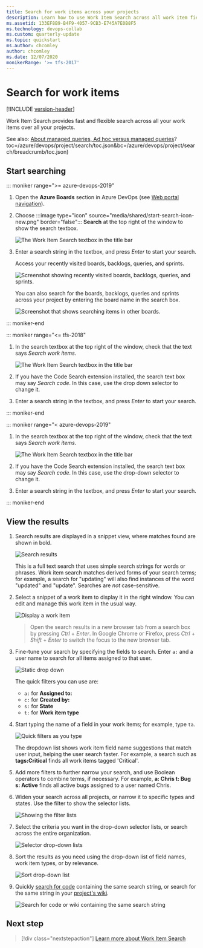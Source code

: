 ```yaml
---
title: Search for work items across your projects
description: Learn how to use Work Item Search across all work item fields and all projects in Azure DevOps
ms.assetid: 133EF8B9-B4F9-4057-9CB3-E745A7E0B8F5
ms.technology: devops-collab
ms.custom: quarterly-update
ms.topic: quickstart
ms.author: chcomley
author: chcomley
ms.date: 12/07/2020
monikerRange: '>= tfs-2017'
---
```


# Search for work items

[!INCLUDE [version-header](../../includes/version-tfs-2017-through-vsts.md)]

Work Item Search provides fast and flexible search across all your work items over all your projects. 

See also: [About managed queries, Ad hoc versus managed queries](../../boards/queries/about-managed-queries.md#ad-hoc-v-managed)?toc=/azure/devops/project/search/toc.json&bc=/azure/devops/project/search/breadcrumb/toc.json)

<a name="start-search"></a>

## Start searching

::: moniker range=">= azure-devops-2019"  

1. Open the **Azure Boards** section in Azure DevOps (see [Web portal navigation](../navigation/index.md)).

2. Choose :::image type="icon" source="media/shared/start-search-icon-new.png" border="false"::: **Search** at the top right of the window to show the search textbox.

   ![The Work Item Search textbox in the title bar](media/work-item-search-get-started/show-search-box.png)    

3. Enter a search string in the textbox, and press _Enter_ to start your search. 

   Access your recently visited boards, backlogs, queries, and sprints. 

   ![Screenshot showing recently visited boards, backlogs, queries, and sprints.](media/work-item-search-get-started/search-box-azure-boards.png)

   You can also search for the boards, backlogs, queries and sprints across your project by entering the board name in the search box.

   ![Screenshot that shows searching items in other boards.](media/work-item-search-get-started/search-other-items-in-boards.png)

::: moniker-end

::: moniker range="<= tfs-2018"  

1. In the search textbox at the top right of the window, check that the text says
   _Search work items_.

   ![The Work Item Search textbox in the title bar](media/work-item-search-get-started/title-bar-search-box-empty-outlined.png)    

2. If you have the Code Search extension installed, the search text box may
   say _Search code_. In this case, use the drop down selector to change it. 

3. Enter a search string in the textbox, and press _Enter_ to start your search. 

::: moniker-end

::: moniker range="< azure-devops-2019"  

1. In the search textbox at the top right of the window, check that the text says
   _Search work items_.

   ![The Work Item Search textbox in the title bar](media/work-item-search-get-started/title-bar-search-box-empty-outlined.png)    

2. If you have the Code Search extension installed, the search text box may
   say _Search code_. In this case, use the drop-down selector to change it. 

3. Enter a search string in the textbox, and press _Enter_ to start your search. 

::: moniker-end

## View the results

1. Search results are displayed in a snippet view, where matches found are shown in bold.

   ![Search results](media/work-item-search-get-started/results-matching.png)

   This is a full text search that uses simple search strings for words or phrases.
   Work item search matches derived forms of your search terms; for example, a search for
   "updating" will also find instances of the word "updated" and "update". Searches are _not_ case-sensitive.

1. Select a snippet of a work item to display it in the right window. 
   You can edit and manage this work item in the usual way.

   ![Display a work item](media/work-item-search-get-started/search-results-02.png)

   > Open the search results in a new browser tab from a search box by
   pressing _Ctrl_ + _Enter_.
   In Google Chrome or Firefox, press _Ctrl_ + _Shift_ + _Enter_ to switch the focus
   to the new browser tab. 

2. Fine-tune your search by specifying the fields to search. Enter `a:` and a user name
   to search for all items assigned to that user.

   ![Static drop down](media/work-item-search-get-started/static-dropdown.png)    

   The quick filters you can use are:

   * `a:` for **Assigned to:** 
   * `c:` for **Created by:** 
   * `s:` for **State** 
   * `t:` for **Work item type**<p />
 
3. Start typing the name of a field in your work items; for example, type `ta`.

   ![Quick filters as you type](media/work-item-search-get-started/dyna-dropdown.png)    

   The dropdown list shows work item field name suggestions 
   that match user input, helping the user search faster. For example, a search such as 
   **tags:Critical** finds all work items tagged 'Critical'. 

4. Add more filters to further narrow your search, and use Boolean operators
   to combine terms, if necessary. For example, 
   **a: Chris t: Bug s: Active** finds all active bugs assigned
   to a user named Chris.

5. Widen your search across all projects, or narrow it to specific types
   and states. Use the filter to show the selector lists.

   ![Showing the filter lists](media/shared/show-filters.png)    

6. Select the criteria you want in the drop-down selector lists, or search across the entire organization.

   ![Selector drop-down lists](media/work-item-search-get-started/area-selectors.png)    

7. Sort the results as you need using the drop-down list of field names, work item types, or by relevance.

   ![Sort drop-down list](media/work-item-search-get-started/sort-order.png)    

8. Quickly [search for code](code-search.md) containing the same search string, or search for the same string in your [project's wiki](../wiki/search-wiki.md).

   ![Search for code or wiki containing the same search string](media/work-item-search-get-started/view-code-search.png)

## Next step

> [!div class="nextstepaction"]
> [Learn more about Work Item Search](advanced-work-item-search-syntax.md)
